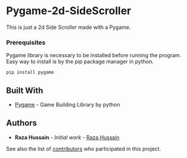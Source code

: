 # Pygame-2d-SideScroller

This is just a 2d Side Scroller made with a Pygame.


### Prerequisites

Pygame library is necessary to be installed before running the program. Easy way to install is by the pip package manager in python.

```
pip install pygame
```

## Built With

* [Pygame](http://www.pygame.com) - Game Building Library by python

## Authors

* **Raza Hussain** - *Initial work* - [Raza Hussain](https://github.com/Razahussain090)

See also the list of [contributors](https://github.com/your/project/contributors) who participated in this project.
